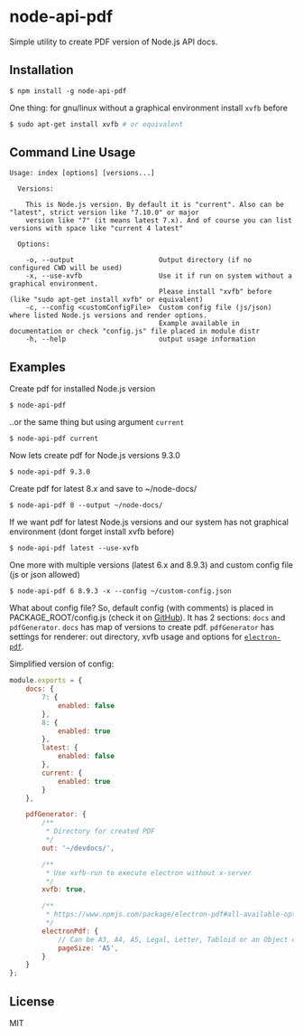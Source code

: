 node-api-pdf
===

Simple utility to create PDF version of Node.js API docs.


Installation
---

```
$ npm install -g node-api-pdf
```

One thing: for gnu/linux without a graphical environment install `xvfb` before
```bash
$ sudo apt-get install xvfb # or equivalent
```

Command Line Usage
---

```
Usage: index [options] [versions...]

  Versions:

    This is Node.js version. By default it is "current". Also can be "latest", strict version like "7.10.0" or major
    version like "7" (it means latest 7.x). And of course you can list versions with space like "current 4 latest"

  Options:

    -o, --output                     Output directory (if no configured CWD will be used)
    -x, --use-xvfb                   Use it if run on system without a graphical environment.
                                     Please install "xvfb" before (like "sudo apt-get install xvfb" or equivalent)
    -c, --config <customConfigFile>  Custom config file (js/json) where listed Node.js versions and render options.
                                     Example available in documentation or check "config.js" file placed in module distr
    -h, --help                       output usage information
```

Examples
---

Create pdf for installed Node.js version
```
$ node-api-pdf
```

..or the same thing but using argument `current`
```
$ node-api-pdf current
```

Now lets create pdf for Node.js versions 9.3.0
```
$ node-api-pdf 9.3.0
```

Create pdf for latest 8.x and save to ~/node-docs/
```
$ node-api-pdf 8 --output ~/node-docs/
```

If we want pdf for latest Node.js versions and our system has not graphical environment (dont forget install xvfb before)
```
$ node-api-pdf latest --use-xvfb
```

One more with multiple versions (latest 6.x and 8.9.3) and custom config file (js or json allowed)

```
$ node-api-pdf 6 8.9.3 -x --config ~/custom-config.json
```

What about config file?
So, default config (with comments) is placed in PACKAGE_ROOT/config.js (check it on [GitHub](https://github.com/thealien/node-api-pdf/blob/master/config.js)).
It has 2 sections: `docs` and `pdfGenerator`.
`docs` has map of versions to create pdf.
`pdfGenerator` has settings for renderer: out directory, xvfb usage and options for [`electron-pdf`](https://www.npmjs.com/package/electron-pdf).

Simplified version of config:
```javascript
module.exports = {
    docs: {
        7: {
            enabled: false
        },
        8: {
            enabled: true
        },
        latest: {
            enabled: false
        },
        current: {
            enabled: true
        }
    },

    pdfGenerator: {
        /**
         * Directory for created PDF
         */
        out: '~/devdocs/',

        /**
         * Use xvfb-run to execute electron without x-server
         */
        xvfb: true,

        /**
         * https://www.npmjs.com/package/electron-pdf#all-available-options
         */
        electronPdf: {
            // Can be A3, A4, A5, Legal, Letter, Tabloid or an Object containing height and width in microns
            pageSize: 'A5',
        }
    }
};

```

License
---

MIT